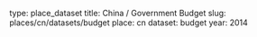 type: place_dataset
title: China / Government Budget
slug: places/cn/datasets/budget
place: cn
dataset: budget
year: 2014
